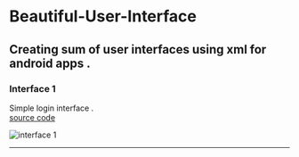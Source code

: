 # Beautiful-User-Interface
Creating sum of user interfaces using xml for android apps .
---------------------------

### Interface 1
Simple login interface .
<br />
[source code](https://github.com/Aymen-Moulehi/Beautiful-User-Interface/blob/master/app/src/main/res/layout/cool_login_interface.xml)

![interface 1](/Screenshot/Interface1.png)




----------------------
